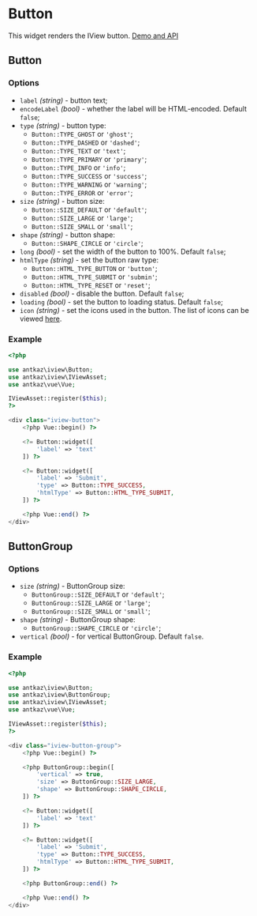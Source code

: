 # Button

This widget renders the IView button. [Demo and API](https://www.iviewui.com/components/button-en)

## Button

### Options

* `label` *(string)* - button text;
* `encodeLabel` *(bool)* - whether the label will be HTML-encoded. Default `false`;
* `type` *(string)* - button type:
    * `Button::TYPE_GHOST` or `'ghost'`;
    * `Button::TYPE_DASHED` or `'dashed'`;
    * `Button::TYPE_TEXT` or `'text'`;
    * `Button::TYPE_PRIMARY` or `'primary'`;
    * `Button::TYPE_INFO` or `'info'`;
    * `Button::TYPE_SUCCESS` or `'success'`;
    * `Button::TYPE_WARNING` or `'warning'`;
    * `Button::TYPE_ERROR` or `'error'`;
* `size` *(string)* - button size:
    * `Button::SIZE_DEFAULT` or `'default'`;
    * `Button::SIZE_LARGE` or `'large'`;
    * `Button::SIZE_SMALL` or `'small'`;
* `shape` *(string)* - button shape:
    * `Button::SHAPE_CIRCLE` or `'circle'`;
* `long` *(bool)* - set the width of the button to 100%. Default `false`;
* `htmlType` *(string)* - set the button raw type:
    * `Button::HTML_TYPE_BUTTON` or `'button'`;
    * `Button::HTML_TYPE_SUBMIT` or `'submin'`;
    * `Button::HTML_TYPE_RESET` or `'reset'`;
* `disabled` *(bool)* - disable the button. Default `false`;
* `loading` *(bool)* - set the button to loading status. Default `false`;
* `icon` *(string)* - set the icons used in the button. The list of icons can be viewed [here](https://www.iviewui.com/components/icon-en).

### Example

```php
<?php

use antkaz\iview\Button;
use antkaz\iview\IViewAsset;
use antkaz\vue\Vue;

IViewAsset::register($this);
?>

<div class="iview-button">
    <?php Vue::begin() ?>

    <?= Button::widget([
        'label' => 'text'
    ]) ?>

    <?= Button::widget([
        'label' => 'Submit',
        'type' => Button::TYPE_SUCCESS,
        'htmlType' => Button::HTML_TYPE_SUBMIT,
    ]) ?>

    <?php Vue::end() ?>
</div>
```

## ButtonGroup

### Options

* `size` *(string)* - ButtonGroup size:
    * `ButtonGroup::SIZE_DEFAULT` or `'default'`;
    * `ButtonGroup::SIZE_LARGE` or `'large'`;
    * `ButtonGroup::SIZE_SMALL` or `'small'`;
* `shape` *(string)* - ButtonGroup shape:
    * `ButtonGroup::SHAPE_CIRCLE` or `'circle'`;
* `vertical` *(bool)* - for vertical ButtonGroup. Default `false`.

### Example

```php
<?php

use antkaz\iview\Button;
use antkaz\iview\ButtonGroup;
use antkaz\iview\IViewAsset;
use antkaz\vue\Vue;

IViewAsset::register($this);
?>

<div class="iview-button-group">
    <?php Vue::begin() ?>

    <?php ButtonGroup::begin([
        'vertical' => true,
        'size' => ButtonGroup::SIZE_LARGE,
        'shape' => ButtonGroup::SHAPE_CIRCLE,
    ]) ?>

    <?= Button::widget([
        'label' => 'text'
    ]) ?>

    <?= Button::widget([
        'label' => 'Submit',
        'type' => Button::TYPE_SUCCESS,
        'htmlType' => Button::HTML_TYPE_SUBMIT,
    ]) ?>

    <?php ButtonGroup::end() ?>

    <?php Vue::end() ?>
</div>
```
